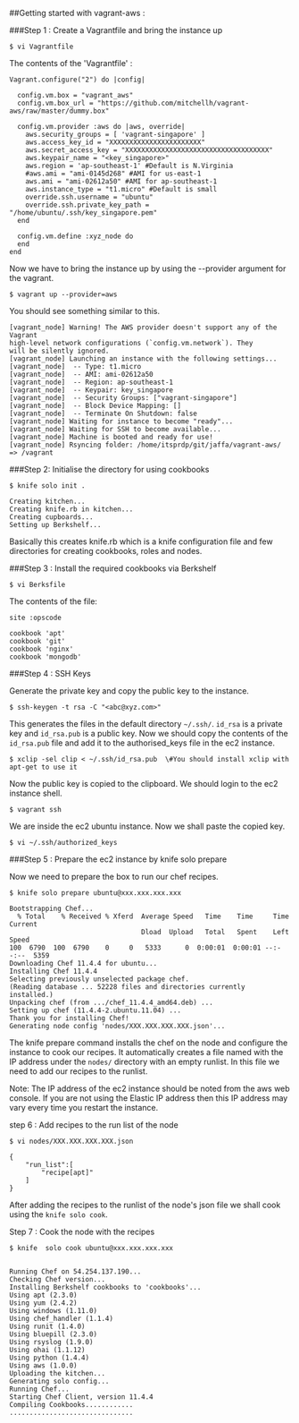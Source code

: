 ##Getting started with vagrant-aws :

###Step 1 : Create a Vagrantfile and bring the instance up

	$ vi Vagrantfile

The contents of the 'Vagrantfile' :

	Vagrant.configure("2") do |config|
	 
	  config.vm.box = "vagrant_aws"
	  config.vm.box_url = "https://github.com/mitchellh/vagrant-aws/raw/master/dummy.box"

	  config.vm.provider :aws do |aws, override|  
	    aws.security_groups = [ 'vagrant-singapore' ]    
	    aws.access_key_id = "XXXXXXXXXXXXXXXXXXXXXXX"
	    aws.secret_access_key = "XXXXXXXXXXXXXXXXXXXXXXXXXXXXXXXXXXXX"
	    aws.keypair_name = "<key_singapore>"
	    aws.region = 'ap-southeast-1' #Default is N.Virginia
	    #aws.ami = "ami-0145d268" #AMI for us-east-1
	    aws.ami = "ami-02612a50" #AMI for ap-southeast-1
	    aws.instance_type = "t1.micro" #Default is small
	    override.ssh.username = "ubuntu"
	    override.ssh.private_key_path = "/home/ubuntu/.ssh/key_singapore.pem" 
	  end
	  
	  config.vm.define :xyz_node do 
	  end
	end

Now we have to bring the instance up by using the --provider argument for the vagrant. 
	
	$ vagrant up --provider=aws

You should see something similar to this.
	
	[vagrant_node] Warning! The AWS provider doesn't support any of the Vagrant
	high-level network configurations (`config.vm.network`). They
	will be silently ignored.
	[vagrant_node] Launching an instance with the following settings...
	[vagrant_node]  -- Type: t1.micro
	[vagrant_node]  -- AMI: ami-02612a50
	[vagrant_node]  -- Region: ap-southeast-1
	[vagrant_node]  -- Keypair: key_singapore
	[vagrant_node]  -- Security Groups: ["vagrant-singapore"]
	[vagrant_node]  -- Block Device Mapping: []
	[vagrant_node]  -- Terminate On Shutdown: false
	[vagrant_node] Waiting for instance to become "ready"...
	[vagrant_node] Waiting for SSH to become available...
	[vagrant_node] Machine is booted and ready for use!
	[vagrant_node] Rsyncing folder: /home/itsprdp/git/jaffa/vagrant-aws/ => /vagrant

###Step 2: Initialise the directory for using cookbooks
	
	$ knife solo init . 

	Creating kitchen...
	Creating knife.rb in kitchen...
	Creating cupboards...
	Setting up Berkshelf...

Basically this creates knife.rb which is a knife configuration file and few directories for 
creating cookbooks, roles and nodes.

###Step 3 : Install the required cookbooks via Berkshelf

	$ vi Berksfile

The contents of the file:

	site :opscode

	cookbook 'apt'
	cookbook 'git'
	cookbook 'nginx'
	cookbook 'mongodb'


###Step 4 : SSH Keys

Generate the private key and copy the public key to the instance. 

	$ ssh-keygen -t rsa -C "<abc@xyz.com>"

This generates the files in the default directory `~/.ssh/`. `id_rsa` is a private key and 
`id_rsa.pub` is a public key. Now we should copy the contents of the `id_rsa.pub` file and add it to 
the authorised_keys file in the ec2 instance.

	$ xclip -sel clip < ~/.ssh/id_rsa.pub  \#You should install xclip with apt-get to use it

Now the public key is copied to the clipboard. We should login to the ec2 instance shell.
	
	$ vagrant ssh

We are inside the ec2 ubuntu instance. Now we shall paste the copied key.

	$ vi ~/.ssh/authorized_keys

###Step 5 : Prepare the ec2 instance by knife solo prepare

Now we need to prepare the box to run our chef recipes.

	$ knife solo prepare ubuntu@xxx.xxx.xxx.xxx

	Bootstrapping Chef...
	  % Total    % Received % Xferd  Average Speed   Time    Time     Time  Current
	                                 Dload  Upload   Total   Spent    Left  Speed
	100  6790  100  6790    0     0   5333      0  0:00:01  0:00:01 --:--:--  5359
	Downloading Chef 11.4.4 for ubuntu...
	Installing Chef 11.4.4
	Selecting previously unselected package chef.
	(Reading database ... 52228 files and directories currently installed.)
	Unpacking chef (from .../chef_11.4.4_amd64.deb) ...
	Setting up chef (11.4.4-2.ubuntu.11.04) ...
	Thank you for installing Chef!
	Generating node config 'nodes/XXX.XXX.XXX.XXX.json'...

The knife prepare command installs the chef on the node and configure the instance to cook our recipes.
It automatically creates a file named with the IP address under the `nodes/` directory with an empty runlist.
In this file we need to add our recipes to the runlist.

Note: The IP address of the ec2 instance should be noted from the aws web console.
If you are not using the Elastic IP address then this IP address may vary every time you restart the
instance.

step 6 : Add recipes to the run list of the node

	$ vi nodes/XXX.XXX.XXX.XXX.json

	{
		"run_list":[
			"recipe[apt]"
		]
	}

After adding the recipes to the runlist of the node's json file we shall cook using the `knife solo cook`.

Step 7 : Cook the node with the recipes


	$ knife  solo cook ubuntu@xxx.xxx.xxx.xxx


	Running Chef on 54.254.137.190...
	Checking Chef version...
	Installing Berkshelf cookbooks to 'cookbooks'...
	Using apt (2.3.0)
	Using yum (2.4.2)
	Using windows (1.11.0)
	Using chef_handler (1.1.4)
	Using runit (1.4.0)
	Using bluepill (2.3.0)
	Using rsyslog (1.9.0)
	Using ohai (1.1.12)
	Using python (1.4.4)
	Using aws (1.0.0)
	Uploading the kitchen...
	Generating solo config...
	Running Chef...
	Starting Chef Client, version 11.4.4
	Compiling Cookbooks............
	...............................
